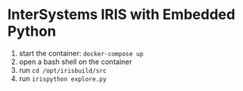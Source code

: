 # InterSystems IRIS with Embedded Python

1. start the container: `docker-compose up`
2. open a bash shell on the container
3. run `cd /opt/irisbuild/src`
4. run `irispython explore.py`
